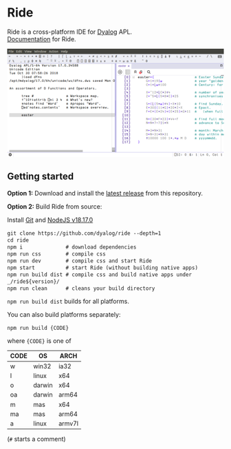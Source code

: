 # Ride

Ride is a cross-platform IDE for [Dyalog](https://www.dyalog.com) APL.  
[Documentation](https://dyalog.github.io/ride) for Ride.

![Screenshot](/screenshot.png?raw=true)

## Getting started

**Option 1:** Download and install the
[latest release](https://github.com/Dyalog/ride/releases/latest) from this
repository.

**Option 2:** Build Ride from source:

Install [Git](https://git-scm.com/downloads) and [NodeJS v18.17.0](https://nodejs.org/download/release/v18.17.0/)

    git clone https://github.com/dyalog/ride --depth=1
    cd ride
    npm i              # download dependencies
    npm run css        # compile css
    npm run dev        # compile css and start Ride
    npm start          # start Ride (without building native apps)
    npm run build dist # compile css and build native apps under _/ride${version}/
    npm run clean      # cleans your build directory

`npm run build dist` builds for all platforms. 

You can also build platforms separately:

    npm run build {CODE}

where `{CODE}` is one of

|CODE|OS       |ARCH  |
|----|---------|------|
|w   | win32   |ia32  |
|l   | linux   |x64   |
|o   | darwin  |x64   |
|oa  | darwin  |arm64 |
|m   | mas     |x64   |
|ma  | mas     |arm64 |
|a   | linux   |armv7l|


(`#` starts a comment)
